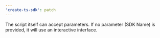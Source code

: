```yaml
---
'create-ts-sdk': patch
---
```


The script itself can accept parameters. If no parameter (SDK Name) is provided, it will use an interactive interface.
